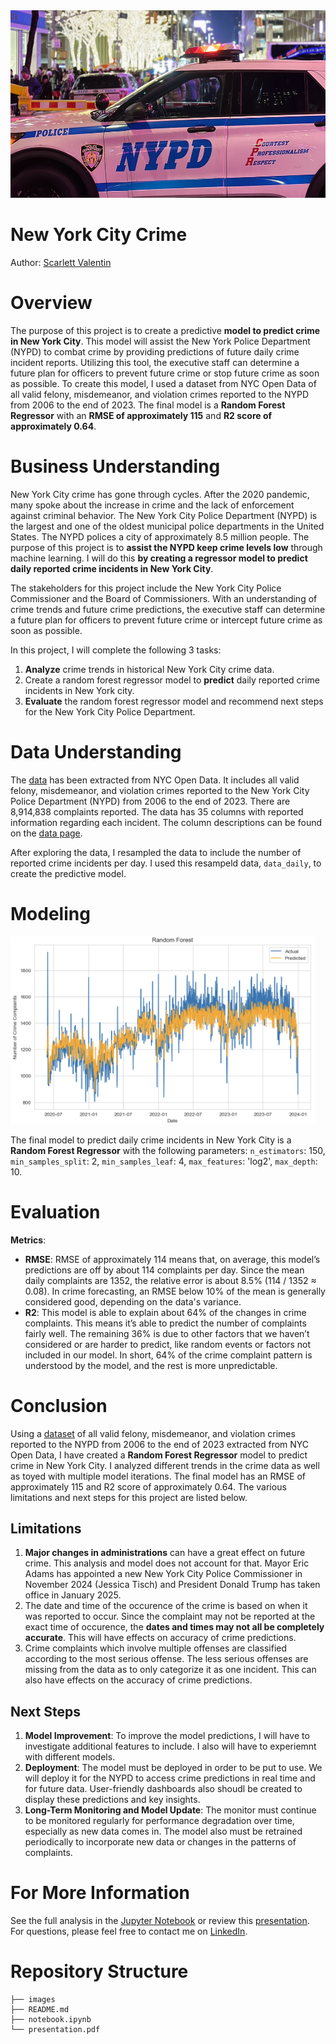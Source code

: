 <img src="images/banner.jpg/" style="height:300px">

# New York City Crime
Author: [Scarlett Valentin](https://www.linkedin.com/in/scarlett-valentin/)

# Overview
The purpose of this project is to create a predictive **model to predict crime in New York City**. This model will assist the New York Police Department (NYPD) to combat crime by providing predictions of future daily crime incident reports. Utilizing this tool, the executive staff can determine a future plan for officers to prevent future crime or stop future crime as soon as possible. To create this model, I used a dataset from NYC Open Data of all valid felony, misdemeanor, and violation crimes reported to the NYPD from 2006 to the end of 2023. The final model is a **Random Forest Regressor** with an **RMSE of approximately 115** and **R2 score of approximately 0.64**.


# Business Understanding
New York City crime has gone through cycles. After the 2020 pandemic, many spoke about the increase in crime and the lack of enforcement against criminal behavior. The New York City Police Department (NYPD) is the largest and one of the oldest municipal police departments in the United States. The NYPD polices a city of approximately 8.5 million people. The purpose of this project is to **assist the NYPD keep crime levels low** through machine learning. I will do this **by creating a regressor model to predict daily reported crime incidents in New York City**. 

The stakeholders for this project include the New York City Police Commissioner and the Board of Commissioners. With an understanding of crime trends and future crime predictions, the executive staff can determine a future plan for officers to prevent future crime or intercept future crime as soon as possible.

In this project, I will complete the following 3 tasks:
1. **Analyze** crime trends in historical New York City crime data.
2. Create a random forest regressor model to **predict** daily reported crime incidents in New York city.
3. **Evaluate** the random forest regressor model and recommend next steps for the New York City Police Department.


# Data Understanding
The [data](https://data.cityofnewyork.us/Public-Safety/NYPD-Complaint-Data-Historic/qgea-i56i/about_data) has been extracted from NYC Open Data. It includes all valid felony, misdemeanor, and violation crimes reported to the New York City Police Department (NYPD) from 2006 to the end of 2023. There are 8,914,838 complaints reported. The data has 35 columns with reported information regarding each incident. The column descriptions can be found on the [data page](https://data.cityofnewyork.us/Public-Safety/NYPD-Complaint-Data-Historic/qgea-i56i/data_preview). 

After exploring the data, I resampled the data to include the number of reported crime incidents per day. I used this resampeld data, `data_daily`, to create the predictive model.


# Modeling
<img src="images/random_forest_predictions.png" style="height:300px">

The final model to predict daily crime incidents in New York City is a **Random Forest Regressor** with the following parameters: `n_estimators`: 150, `min_samples_split`: 2, `min_samples_leaf`: 4, `max_features`: 'log2', `max_depth`: 10.

# Evaluation
**Metrics**:
- **RMSE**: RMSE of approximately 114 means that, on average, this model’s predictions are off by about 114 complaints per day. Since the mean daily complaints are 1352, the relative error is about 8.5% (114 / 1352 ≈ 0.08). In crime forecasting, an RMSE below 10% of the mean is generally considered good, depending on the data's variance.
- **R2**: This model is able to explain about 64% of the changes in crime complaints. This means it’s able to predict the number of complaints fairly well. The remaining 36% is due to other factors that we haven’t considered or are harder to predict, like random events or factors not included in our model. In short, 64% of the crime complaint pattern is understood by the model, and the rest is more unpredictable.

# Conclusion
Using a [dataset](https://data.cityofnewyork.us/Public-Safety/NYPD-Complaint-Data-Historic/qgea-i56i/about_data) of all valid felony, misdemeanor, and violation crimes reported to the NYPD from 2006 to the end of 2023 extracted from NYC Open Data, I have created a **Random Forest Regressor** model to predict crime in New York City. I analyzed different trends in the crime data as well as toyed with multiple model iterations. The final model has an RMSE of approximately 115 and R2 score of approximately 0.64. The various limitations and next steps for this project are listed below.

## Limitations
1. **Major changes in administrations** can have a great effect on future crime. This analysis and model does not account for that. Mayor Eric Adams has appointed a new New York City Police Commissioner in November 2024 (Jessica Tisch) and President Donald Trump has taken office in January 2025.
2. The date and time of the occurence of the crime is based on when it was reported to occur. Since the complaint may not be reported at the exact time of occurence, the **dates and times may not all be completely accurate**. This will have effects on accuracy of crime predictions.
3. Crime complaints which involve multiple offenses are classified according to the most serious offense. The less serious offenses are missing from the data as to only categorize it as one incident. This can also have effects on the accuracy of crime predictions.

## Next Steps
1. **Model Improvement**: To improve the model predictions, I will have to investigate additional features to include. I also will have to experiemnt with different models.
2. **Deployment**: The model must be deployed in order to be put to use. We will deploy it for the NYPD to access crime predictions in real time and for future data. User-friendly dashboards also shoudl be created to display these predictions and key insights.
3. **Long-Term Monitoring and Model Update**: The monitor must continue to be monitored regularly for performance degradation over time, especially as new data comes in. The model also must be retrained periodically to incorporate new data or changes in the patterns of complaints.

# For More Information
See the full analysis in the [Jupyter Notebook](/notebook.ipynb/) or review this [presentation](/presentation.pdf/). <br>
For questions, please feel free to contact me on [LinkedIn](https://www.linkedin.com/in/scarlett-valentin/).

# Repository Structure
```
├── images
├── README.md
├── notebook.ipynb
└── presentation.pdf
```
